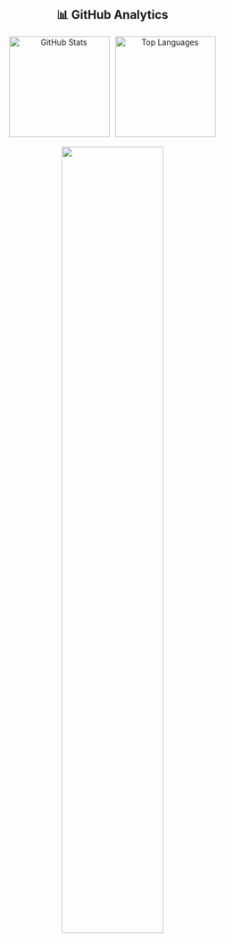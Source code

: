 <div align="center"> 
  <h2>📊 GitHub Analytics</h2>
  <div style="display: flex; justify-content: center; flex-wrap: wrap; gap: 10px;">
    <img alt="GitHub Stats" height="180" src="https://github-readme-stats.vercel.app/api?username=tiagoboldori&show_icons=true&theme=tokyonight&include_all_commits=true&locale=en" />
    <img alt="Top Languages" height="180" src="https://github-readme-stats.vercel.app/api/top-langs/?username=tiagoboldori&theme=tokyonight&layout=compact&custom_title=Technologies&langs_count=9&cache_seconds=180"/>
  </div> 
  <br/> 
  
  <img width="60%" src="http://github-readme-streak-stats.herokuapp.com/?user=tiagoboldori&theme=radical&date_format=M%20j%5B%2C%20Y%5D&ring=ff3068&fire=ff3068&sideNums=ff3068" />
  
</div>
